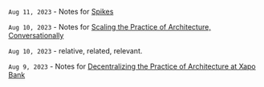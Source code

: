 `Aug 11, 2023` - Notes for [Spikes](/17_notes/04_spikes.md)

`Aug 10, 2023` - Notes for [Scaling the Practice of Architecture, Conversationally](/17_notes/02_advice_process.md)

`Aug 10, 2023` - relative, related, relevant.

`Aug 9, 2023` - Notes for [Decentralizing the Practice of Architecture at Xapo Bank](/17_notes/01_xapo.md)
